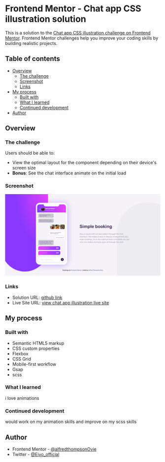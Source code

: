 # Frontend Mentor - Chat app CSS illustration solution

This is a solution to the [Chat app CSS illustration challenge on Frontend Mentor](https://www.frontendmentor.io/challenges/chat-app-css-illustration-O5auMkFqY). Frontend Mentor challenges help you improve your coding skills by building realistic projects. 

## Table of contents

- [Overview](#overview)
  - [The challenge](#the-challenge)
  - [Screenshot](#screenshot)
  - [Links](#links)
- [My process](#my-process)
  - [Built with](#built-with)
  - [What I learned](#what-i-learned)
  - [Continued development](#continued-development)
- [Author](#author)


## Overview

### The challenge

Users should be able to:

- View the optimal layout for the component depending on their device's screen size
- **Bonus**: See the chat interface animate on the initial load

### Screenshot

![chat app illustration](./screenShot.png)

### Links

- Solution URL: [github link](https://your-solution-url.com)
- Live Site URL: [view chat app illustration live site](https://your-live-site-url.com)

## My process

### Built with

- Semantic HTML5 markup
- CSS custom properties
- Flexbox
- CSS Grid
- Mobile-first workflow
- Gsap
- scss

### What I learned
i love animations

### Continued development

would work on my animation skills and improve on my scss skills


## Author

- Frontend Mentor - [@alfredthompsonOvie](https://www.frontendmentor.io/profile/alfredThompsonOvie)
- Twitter - [@Eivo_official](https://www.twitter.com/Eivo_official)

